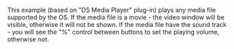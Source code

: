 This example (based on "DS Media Player" plug-in) plays any media file supported by the OS. If the media file is a movie - the video window will be visible, otherwise it will not be shown. If the media file have the sound track - you will see the "%" control between buttons to set the playing volume, otherwise not.
